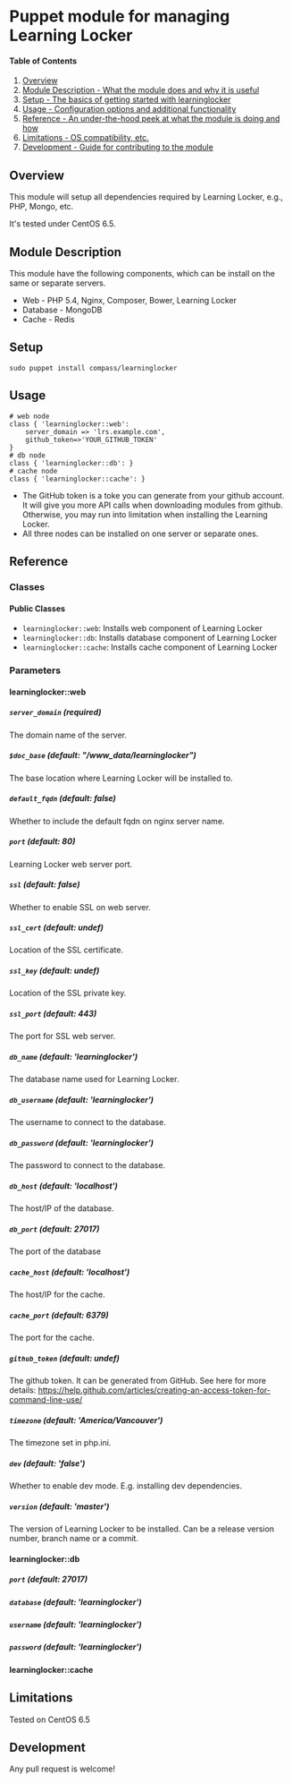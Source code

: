 # Puppet module for managing Learning Locker

#### Table of Contents

1. [Overview](#overview)
2. [Module Description - What the module does and why it is useful](#module-description)
3. [Setup - The basics of getting started with learninglocker](#setup)
4. [Usage - Configuration options and additional functionality](#usage)
5. [Reference - An under-the-hood peek at what the module is doing and how](#reference)
5. [Limitations - OS compatibility, etc.](#limitations)
6. [Development - Guide for contributing to the module](#development)

## Overview

This module will setup all dependencies required by Learning Locker, e.g., PHP, Mongo, etc.

It's tested under CentOS 6.5.

## Module Description

This module have the following components, which can be install on the same or separate servers.
* Web - PHP 5.4, Nginx, Composer, Bower, Learning Locker
* Database - MongoDB
* Cache - Redis

## Setup

    sudo puppet install compass/learninglocker

## Usage

    # web node
    class { 'learninglocker::web':
        server_domain => 'lrs.example.com',
        github_token=>'YOUR_GITHUB_TOKEN'
    }
    # db node
    class { 'learninglocker::db': }
    # cache node
    class { 'learninglocker::cache': }

* The GitHub token is a toke you can generate from your github account. It will give you more API calls 
when downloading modules from github. Otherwise, you may run into limitation when installing the Learning Locker.
* All three nodes can be installed on one server or separate ones.

## Reference

### Classes

#### Public Classes

* `learninglocker::web`: Installs web component of Learning Locker
* `learninglocker::db`: Installs database component of Learning Locker
* `learninglocker::cache`: Installs cache component of Learning Locker

### Parameters

#### learninglocker::web

##### `server_domain` (required)
The domain name of the server.
##### `$doc_base` (default: "/www_data/learninglocker")
The base location where Learning Locker will be installed to.
##### `default_fqdn` (default: false)
Whether to include the default fqdn on nginx server name.
##### `port` (default: 80)
Learning Locker web server port.
##### `ssl` (default: false)
Whether to enable SSL on web server.
##### `ssl_cert` (default: undef)
Location of the SSL certificate.
##### `ssl_key` (default: undef)
Location of the SSL private key.
##### `ssl_port` (default: 443)
The port for SSL web server.
##### `db_name` (default: 'learninglocker')
The database name used for Learning Locker.
##### `db_username` (default: 'learninglocker')
The username to connect to the database.
##### `db_password` (default: 'learninglocker')
The password to connect to the database.
##### `db_host` (default: 'localhost')
The host/IP of the database.
##### `db_port` (default: 27017)
The port of the database
##### `cache_host` (default: 'localhost')
The host/IP for the cache.
##### `cache_port` (default: 6379)
The port for the cache.
##### `github_token` (default: undef)
The github token. It can be generated from GitHub. See here for more details: https://help.github.com/articles/creating-an-access-token-for-command-line-use/
##### `timezone` (default: 'America/Vancouver')
The timezone set in php.ini.
##### `dev` (default: 'false')
Whether to enable dev mode. E.g. installing dev dependencies.
##### `version` (default: 'master')
The version of Learning Locker to be installed. Can be a release version number, branch name or a commit.

#### learninglocker::db
##### `port` (default: 27017)
##### `database` (default: 'learninglocker')
##### `username` (default: 'learninglocker')
##### `password` (default: 'learninglocker')

#### learninglocker::cache

## Limitations

Tested on CentOS 6.5

## Development

Any pull request is welcome!
